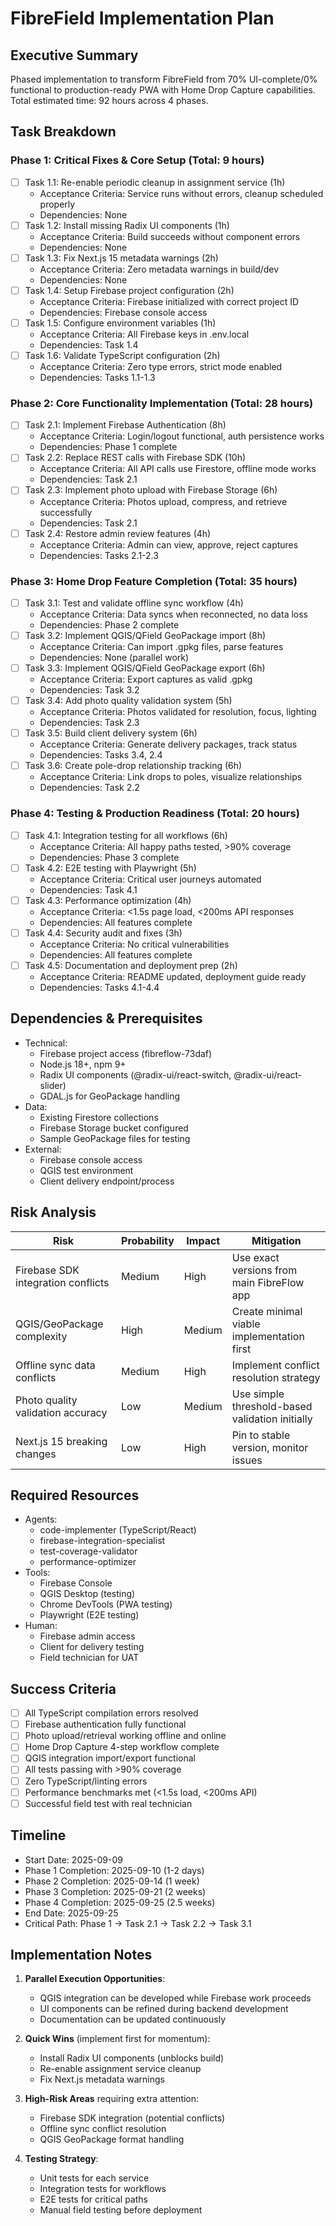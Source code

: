 # FibreField Implementation Plan
## Executive Summary
Phased implementation to transform FibreField from 70% UI-complete/0% functional to production-ready PWA with Home Drop Capture capabilities. Total estimated time: 92 hours across 4 phases.

## Task Breakdown

### Phase 1: Critical Fixes & Core Setup (Total: 9 hours)
- [ ] Task 1.1: Re-enable periodic cleanup in assignment service (1h)
  - Acceptance Criteria: Service runs without errors, cleanup scheduled properly
  - Dependencies: None
- [ ] Task 1.2: Install missing Radix UI components (1h)
  - Acceptance Criteria: Build succeeds without component errors
  - Dependencies: None
- [ ] Task 1.3: Fix Next.js 15 metadata warnings (2h)
  - Acceptance Criteria: Zero metadata warnings in build/dev
  - Dependencies: None
- [ ] Task 1.4: Setup Firebase project configuration (2h)
  - Acceptance Criteria: Firebase initialized with correct project ID
  - Dependencies: Firebase console access
- [ ] Task 1.5: Configure environment variables (1h)
  - Acceptance Criteria: All Firebase keys in .env.local
  - Dependencies: Task 1.4
- [ ] Task 1.6: Validate TypeScript configuration (2h)
  - Acceptance Criteria: Zero type errors, strict mode enabled
  - Dependencies: Tasks 1.1-1.3

### Phase 2: Core Functionality Implementation (Total: 28 hours)
- [ ] Task 2.1: Implement Firebase Authentication (8h)
  - Acceptance Criteria: Login/logout functional, auth persistence works
  - Dependencies: Phase 1 complete
- [ ] Task 2.2: Replace REST calls with Firebase SDK (10h)
  - Acceptance Criteria: All API calls use Firestore, offline mode works
  - Dependencies: Task 2.1
- [ ] Task 2.3: Implement photo upload with Firebase Storage (6h)
  - Acceptance Criteria: Photos upload, compress, and retrieve successfully
  - Dependencies: Task 2.1
- [ ] Task 2.4: Restore admin review features (4h)
  - Acceptance Criteria: Admin can view, approve, reject captures
  - Dependencies: Tasks 2.1-2.3

### Phase 3: Home Drop Feature Completion (Total: 35 hours)
- [ ] Task 3.1: Test and validate offline sync workflow (4h)
  - Acceptance Criteria: Data syncs when reconnected, no data loss
  - Dependencies: Phase 2 complete
- [ ] Task 3.2: Implement QGIS/QField GeoPackage import (8h)
  - Acceptance Criteria: Can import .gpkg files, parse features
  - Dependencies: None (parallel work)
- [ ] Task 3.3: Implement QGIS/QField GeoPackage export (6h)
  - Acceptance Criteria: Export captures as valid .gpkg
  - Dependencies: Task 3.2
- [ ] Task 3.4: Add photo quality validation system (5h)
  - Acceptance Criteria: Photos validated for resolution, focus, lighting
  - Dependencies: Task 2.3
- [ ] Task 3.5: Build client delivery system (6h)
  - Acceptance Criteria: Generate delivery packages, track status
  - Dependencies: Tasks 3.4, 2.4
- [ ] Task 3.6: Create pole-drop relationship tracking (6h)
  - Acceptance Criteria: Link drops to poles, visualize relationships
  - Dependencies: Task 2.2

### Phase 4: Testing & Production Readiness (Total: 20 hours)
- [ ] Task 4.1: Integration testing for all workflows (6h)
  - Acceptance Criteria: All happy paths tested, >90% coverage
  - Dependencies: Phase 3 complete
- [ ] Task 4.2: E2E testing with Playwright (5h)
  - Acceptance Criteria: Critical user journeys automated
  - Dependencies: Task 4.1
- [ ] Task 4.3: Performance optimization (4h)
  - Acceptance Criteria: <1.5s page load, <200ms API responses
  - Dependencies: All features complete
- [ ] Task 4.4: Security audit and fixes (3h)
  - Acceptance Criteria: No critical vulnerabilities
  - Dependencies: All features complete
- [ ] Task 4.5: Documentation and deployment prep (2h)
  - Acceptance Criteria: README updated, deployment guide ready
  - Dependencies: Tasks 4.1-4.4

## Dependencies & Prerequisites
- Technical: 
  - Firebase project access (fibreflow-73daf)
  - Node.js 18+, npm 9+
  - Radix UI components (@radix-ui/react-switch, @radix-ui/react-slider)
  - GDAL.js for GeoPackage handling
- Data: 
  - Existing Firestore collections
  - Firebase Storage bucket configured
  - Sample GeoPackage files for testing
- External: 
  - Firebase console access
  - QGIS test environment
  - Client delivery endpoint/process

## Risk Analysis
| Risk | Probability | Impact | Mitigation |
|------|------------|--------|------------|
| Firebase SDK integration conflicts | Medium | High | Use exact versions from main FibreFlow app |
| QGIS/GeoPackage complexity | High | Medium | Create minimal viable implementation first |
| Offline sync data conflicts | Medium | High | Implement conflict resolution strategy |
| Photo quality validation accuracy | Low | Medium | Use simple threshold-based validation initially |
| Next.js 15 breaking changes | Low | High | Pin to stable version, monitor issues |

## Required Resources
- Agents: 
  - code-implementer (TypeScript/React)
  - firebase-integration-specialist
  - test-coverage-validator
  - performance-optimizer
- Tools: 
  - Firebase Console
  - QGIS Desktop (testing)
  - Chrome DevTools (PWA testing)
  - Playwright (E2E testing)
- Human: 
  - Firebase admin access
  - Client for delivery testing
  - Field technician for UAT

## Success Criteria
- [ ] All TypeScript compilation errors resolved
- [ ] Firebase authentication fully functional
- [ ] Photo upload/retrieval working offline and online
- [ ] Home Drop Capture 4-step workflow complete
- [ ] QGIS integration import/export functional
- [ ] All tests passing with >90% coverage
- [ ] Zero TypeScript/linting errors
- [ ] Performance benchmarks met (<1.5s load, <200ms API)
- [ ] Successful field test with real technician

## Timeline
- Start Date: 2025-09-09
- Phase 1 Completion: 2025-09-10 (1-2 days)
- Phase 2 Completion: 2025-09-14 (1 week)
- Phase 3 Completion: 2025-09-21 (2 weeks)
- Phase 4 Completion: 2025-09-25 (2.5 weeks)
- End Date: 2025-09-25
- Critical Path: Phase 1 → Task 2.1 → Task 2.2 → Task 3.1

## Implementation Notes
1. **Parallel Execution Opportunities**:
   - QGIS integration can be developed while Firebase work proceeds
   - UI components can be refined during backend development
   - Documentation can be updated continuously

2. **Quick Wins** (implement first for momentum):
   - Install Radix UI components (unblocks build)
   - Re-enable assignment service cleanup
   - Fix Next.js metadata warnings

3. **High-Risk Areas** requiring extra attention:
   - Firebase SDK integration (potential conflicts)
   - Offline sync conflict resolution
   - QGIS GeoPackage format handling

4. **Testing Strategy**:
   - Unit tests for each service
   - Integration tests for workflows
   - E2E tests for critical paths
   - Manual field testing before deployment